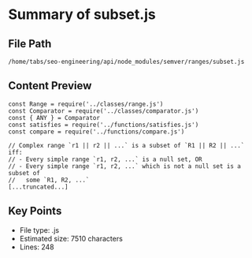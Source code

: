 # Summary of subset.js
  
## File Path
`/home/tabs/seo-engineering/api/node_modules/semver/ranges/subset.js`

## Content Preview
```
const Range = require('../classes/range.js')
const Comparator = require('../classes/comparator.js')
const { ANY } = Comparator
const satisfies = require('../functions/satisfies.js')
const compare = require('../functions/compare.js')

// Complex range `r1 || r2 || ...` is a subset of `R1 || R2 || ...` iff:
// - Every simple range `r1, r2, ...` is a null set, OR
// - Every simple range `r1, r2, ...` which is not a null set is a subset of
//   some `R1, R2, ...`
[...truncated...]
```

## Key Points
- File type: .js
- Estimated size: 7510 characters
- Lines: 248
